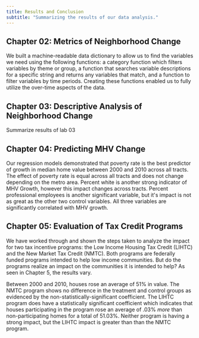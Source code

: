 ```yaml
---
title: Results and Conclusion
subtitle: "Summarizing the results of our data analysis."
---
```


## Chapter 02: Metrics of Neighborhood Change

We built a machine-readable data dictionary to allow us to find the variables we need using the following functions: a category function which filters variables by theme or group, a function that searches variable descriptions for a specific string and returns any variables that match, and a function to filter variables by time periods. Creating these functions enabled us to fully utilize the over-time aspects of the data. 

## Chapter 03: Descriptive Analysis of Neighborhood Change

Summarize results of lab 03

## Chapter 04: Predicting MHV Change

Our regression models demonstrated that poverty rate is the best predictor of growth in median home value between 2000 and 2010 across all tracts. The effect of poverty rate
is equal across all tracts and does not change depending on the metro area. Percent white is another strong indicator of MHV Growth, however this impact changes across tracts. 
Percent professional employees is another significant variable, but it's impact is not as great as the other two control variables. All three variables are significantly 
correlated with MHV growth.


## Chapter 05: Evaluation of Tax Credit Programs

We have worked through and shown the steps taken to analyze the impact for two tax incentive programs: the Low Income Housing Tax Credit (LIHTC) and the New Market Tax Credit (NMTC). Both programs are federally funded programs intended to help low income communities. But do the programs realize an impact on the communities it is intended to help? As seen in Chapter 5, the results vary.  

Between 2000 and 2010, houses rose an average of 51% in value. The NMTC program shows no difference in the treatment and control groups as evidenced by the non-statistically-significant coefficient. The LIHTC program does have a statistically significant coefficient which indicates that houses participating in the program rose an average of .03% *more* than non-participating homes for a total of 51.03%. Neither program is having a strong impact, but the LIHTC impact is greater than than the NMTC program.
